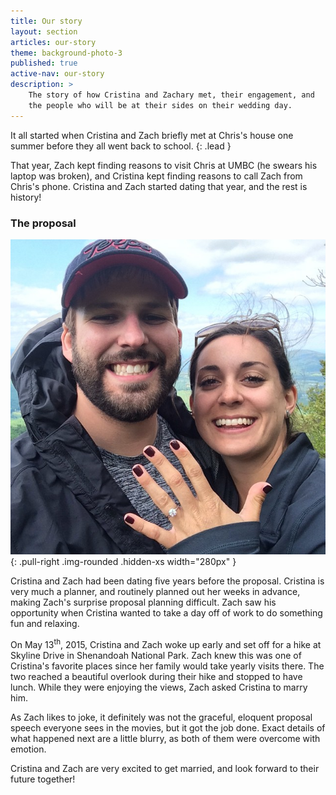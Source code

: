 ```yaml
---
title: Our story
layout: section
articles: our-story
theme: background-photo-3
published: true
active-nav: our-story
description: >
    The story of how Cristina and Zachary met, their engagement, and
    the people who will be at their sides on their wedding day.
---
```

It all started when Cristina and Zach briefly met at Chris's house one summer
before they all went back to school.
{: .lead }

That year, Zach kept finding reasons to visit Chris at UMBC (he swears his
laptop was broken), and Cristina kept finding reasons to call Zach from Chris's
phone. Cristina and Zach started dating that year, and the rest is history!

### The proposal

![Cristina and Zach at Shenandoah National Park](/assets/engagement_w.jpg){: .pull-right .img-rounded .hidden-xs width="280px" }

Cristina and Zach had been dating five years before the proposal. Cristina is
very much a planner, and routinely planned out her weeks in advance, making
Zach's surprise proposal planning difficult. Zach saw his opportunity when
Cristina wanted to take a day off of work to do something fun and relaxing.

On May 13<sup>th</sup>, 2015, Cristina and Zach woke up early and set off for
a hike at Skyline Drive in Shenandoah National Park. Zach knew this was one
of Cristina's favorite places since her family would take yearly visits
there. The two reached a beautiful overlook during their hike and stopped
to have lunch. While they were enjoying the views, Zach asked Cristina to
marry him.

As Zach likes to joke, it definitely was not the graceful, eloquent proposal
speech everyone sees in the movies, but it got the job done. Exact details of
what happened next are a little blurry, as both of them were overcome with
emotion.

Cristina and Zach are very excited to get married, and look forward to their
future together!
